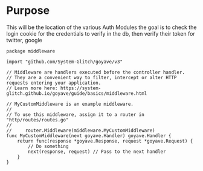 # Purpose

This will be the location of the various Auth Modules the goal is to check the login cookie for the credentials to verify in the db, then verify their token for twitter, google

```
package middleware

import "github.com/System-Glitch/goyave/v3"

// Middleware are handlers executed before the controller handler.
// They are a convenient way to filter, intercept or alter HTTP requests entering your application.
// Learn more here: https://system-glitch.github.io/goyave/guide/basics/middleware.html

// MyCustomMiddleware is an example middleware.
//
// To use this middleware, assign it to a router in "http/routes/routes.go"
//
//     router.Middleware(middleware.MyCustomMiddleware)
func MyCustomMiddleware(next goyave.Handler) goyave.Handler {
	return func(response *goyave.Response, request *goyave.Request) {
		// Do something
		next(response, request) // Pass to the next handler
	}
}
```